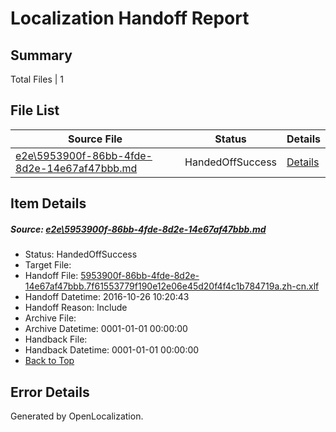 # <a name='report-top'></a> Localization Handoff Report

## Summary
 Total Files | 1

## File List
 Source File | Status | Details 
 ----------- | ------ | ------- 
 [e2e\5953900f-86bb-4fde-8d2e-14e67af47bbb.md](https://github.com/OpenLocalizationTestOrg/ol-test0/blob/700089eee2c7176d0003fba2489606ff5613619f/e2e/5953900f-86bb-4fde-8d2e-14e67af47bbb.md) | HandedOffSuccess | [Details](#6ae560b7b1ed200afeffb34ec43007f7c93ed6792)

## Item Details
##### <a name='6ae560b7b1ed200afeffb34ec43007f7c93ed6792'></a> Source: [e2e\5953900f-86bb-4fde-8d2e-14e67af47bbb.md](https://github.com/OpenLocalizationTestOrg/ol-test0/blob/700089eee2c7176d0003fba2489606ff5613619f/e2e/5953900f-86bb-4fde-8d2e-14e67af47bbb.md)
* Status: HandedOffSuccess
* Target File: 
* Handoff File: [5953900f-86bb-4fde-8d2e-14e67af47bbb.7f61553779f190e12e06e45d20f4f4c1b784719a.zh-cn.xlf](https://github.com/OpenLocalizationTestOrg/ol-test0-handoff/blob/cf1aba5230e04a15675c0f1b7241688f009e4d24/ol-handoff/OpenLocalizationTestOrg/ol-test0-zhcn/shujia/ht/5953900f-86bb-4fde-8d2e-14e67af47bbb.7f61553779f190e12e06e45d20f4f4c1b784719a.zh-cn.xlf)
* Handoff Datetime: 2016-10-26 10:20:43
* Handoff Reason: Include
* Archive File: 
* Archive Datetime: 0001-01-01 00:00:00
* Handback File: 
* Handback Datetime: 0001-01-01 00:00:00
* [Back to Top](#report-top)


## Error Details

Generated by OpenLocalization.
